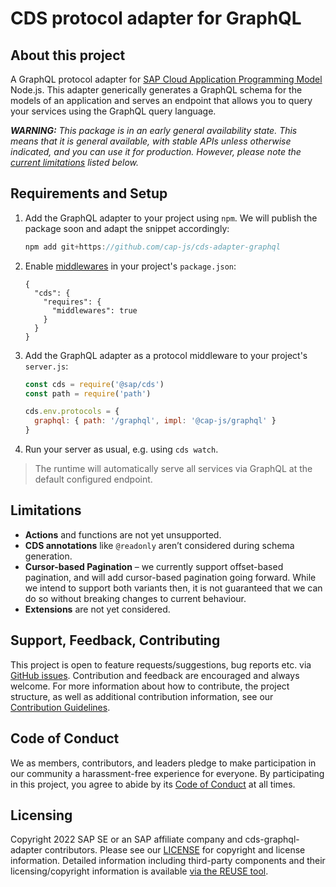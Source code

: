 # CDS protocol adapter for GraphQL

## About this project

A GraphQL protocol adapter for [SAP Cloud Application Programming Model](https://cap.cloud.sap) Node.js.
This adapter generically generates a GraphQL schema for the models of an application and serves an endpoint that allows you to query your services using the GraphQL query language.

_**WARNING:** This package is in an early general availability state. This means that it is general available, with stable APIs unless otherwise indicated, and you can use it for production. However, please note the [current limitations](#limitations) listed below._

## Requirements and Setup

1. Add the GraphQL adapter to your project using `npm`. We will publish the package soon and adapt the snippet accordingly:
    ```js
    npm add git+https://github.com/cap-js/cds-adapter-graphql
    ```

2. Enable [middlewares](https://cap.cloud.sap/docs/node.js/middlewares) in your project's `package.json`:
    ```jsonc
    {
      "cds": {
        "requires": {
          "middlewares": true
        }
      }
    }
    ```

3. Add the GraphQL adapter as a protocol middleware to your project's `server.js`:
    ```js
    const cds = require('@sap/cds')
    const path = require('path')

    cds.env.protocols = {
      graphql: { path: '/graphql', impl: '@cap-js/graphql' }
    }
    ```
  
4. Run your server as usual, e.g. using `cds watch`.
> The runtime will automatically serve all services via GraphQL at the default configured endpoint.

## Limitations

- **Actions** and functions are not yet unsupported.
- **CDS annotations** like `@readonly` aren’t considered during schema generation.
- **Cursor-based Pagination** &ndash; we currently support offset-based pagination, and will add cursor-based pagination going forward. While we intend to support both variants then, it is not guaranteed that we can do so without breaking changes to current behaviour.
- **Extensions** are not yet considered.

## Support, Feedback, Contributing

This project is open to feature requests/suggestions, bug reports etc. via [GitHub issues](https://github.com/cap-js/cds-graphql-adapter/issues). Contribution and feedback are encouraged and always welcome. For more information about how to contribute, the project structure, as well as additional contribution information, see our [Contribution Guidelines](CONTRIBUTING.md).

## Code of Conduct

We as members, contributors, and leaders pledge to make participation in our community a harassment-free experience for everyone. By participating in this project, you agree to abide by its [Code of Conduct](CODE_OF_CONDUCT.md) at all times.

## Licensing

Copyright 2022 SAP SE or an SAP affiliate company and cds-graphql-adapter contributors. Please see our [LICENSE](LICENSE) for copyright and license information. Detailed information including third-party components and their licensing/copyright information is available [via the REUSE tool](https://api.reuse.software/info/github.com/cap-js/cds-graphql-adapter).
